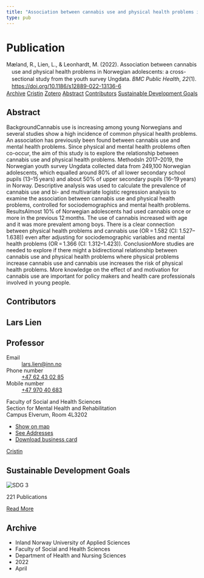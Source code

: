 ```yaml
---
title: "Association between cannabis use and physical health problems in Norwegian adolescents: a cross-sectional study from the youth survey Ungdata"
type: pub
---
```

<h1>Publication</h1>
<article id="csl-bib-container-VFNHGPNX" class="csl-bib-container">
  <div class="csl-bib-body" style="line-height: 1.35; padding-left: 1em; text-indent:-1em;">
  <div class="csl-entry">M&#xE6;land, R., Lien, L., &amp; Leonhardt, M. (2022). Association between cannabis use and physical health problems in Norwegian adolescents: a cross-sectional study from the youth survey Ungdata. <i>BMC Public Health</i>, <i>22</i>(1). <a href="https://doi.org/10.1186/s12889-022-13136-6">https://doi.org/10.1186/s12889-022-13136-6</a></div>
</div>
  <div class="csl-bib-buttons">
    <a href="#taxonomy-article-VFNHGPNX" class="csl-bib-button">Archive</a>
    <a href="https://app.cristin.no/results/show.jsf?id=2015573" alt="Cristin URL" class="csl-bib-button">Cristin</a>
    <a href="http://zotero.org/groups/5022929/items/VFNHGPNX" alt="Zotero URL" class="csl-bib-button">Zotero</a>
    <a href="#abstract-article-VFNHGPNX" class="csl-bib-button">Abstract</a>
    <a href="#contributors-article-VFNHGPNX" class="csl-bib-button">Contributors</a>
    <a href="#sdg-article-VFNHGPNX" class="csl-bib-button">Sustainable Development Goals</a>
  </div>
  <div id="csl-bib-meta-container-VFNHGPNX"></div>
</article>
<div id="csl-bib-meta-VFNHGPNX" class="csl-bib-meta">
  <article id="abstract-article-VFNHGPNX" class="abstract-article">
    <h1>Abstract</h1>
    BackgroundCannabis use is increasing among young Norwegians and several studies show a high incidence of common physical health problems. An association has previously been found between cannabis use and mental health problems. Since physical and mental health problems often co-occur, the aim of this study is to explore the relationship between cannabis use and physical health problems. MethodsIn 2017–2019, the Norwegian youth survey Ungdata collected data from 249,100 Norwegian adolescents, which equalled around 80% of all lower secondary school pupils (13–15 years) and about 50% of upper secondary pupils (16–19 years) in Norway. Descriptive analysis was used to calculate the prevalence of cannabis use and bi- and multivariate logistic regression analysis to examine the association between cannabis use and physical health problems, controlled for sociodemographics and mental health problems. ResultsAlmost 10% of Norwegian adolescents had used cannabis once or more in the previous 12 months. The use of cannabis increased with age and it was more prevalent among boys. There is a clear connection between physical health problems and cannabis use (OR = 1.582 (CI: 1.527–1.638)) even after adjusting for sociodemographic variables and mental health problems (OR = 1.366 (CI: 1.312–1.423)). ConclusionMore studies are needed to explore if there might a bidirectional relationship between cannabis use and physical health problems where physical problems increase cannabis use and cannabis use increases the risk of physical health problems. More knowledge on the effect of and motivation for cannabis use are important for policy makers and health care professionals involved in young people.
  </article>
  <article id="contributors-article-VFNHGPNX" class="contributors-article">
    <h1>Contributors</h1>
    <div class="personas">
<div class="vrtx-hinn-person-card">
<div class="photo">
<i class="lar la-user-circle missing-person"></i>
</div>
<div class="info">
<hgroup><h1>Lars Lien</h1>
<h2>Professor</h2>
</hgroup><dl>
<dt>Email</dt>
<dd>
<a href="mailto:lars.lien@inn.no">lars.lien@inn.no</a>
</dd>
<dt>Phone number</dt>
<dd><a href="tel:+4762430285">
+47 62 43 02 85
</a></dd>
<dt>Mobile number</dt>
<dd><a href="tel:+4797040683">
+47 970 40 683
</a></dd>
</dl>
<p>
Faculty of Social and Health Sciences<br>
Section for Mental Health and Rehabilitation<br>
Campus Elverum,
Room 4L3202
</p>
<ul class="vrtx-hinn-links">
<li><a href="https://www.google.com/maps?q=60.88177,11.53669">Show on map</a></li>
<li><a href="https://www.inn.no/english/find-an-employee/lars-lien.html#vrtx-hinn-addresses">See Addresses</a></li>
<li><a href="https://www.inn.no/english/find-an-employee/lars-lien.html?vrtx=vcf">Download business card</a></li>
</ul>
</div>
</div>
<a href="https://app.cristin.no/persons/show.jsf?id=14287" alt="Cristin URL" class="personas-cristin">Cristin</a>
</div>
  </article>
  <article id="sdg-article-VFNHGPNX" class="sdg-article">
    <h1>Sustainable Development Goals</h1>
    <div class="sdg-container"><div id="sdg3" class="sdg">
<img src="{{< params subfolder >}}images/sdg/sdg03_en.png" class="image" alt="SDG 3">
<div class="sdg-overlay">
<p class="sdg-publication-count"><span>221</span> Publications</p>
<p><a href="https://sdgs.un.org/goals/goal3" class="sdg-read-more">Read More</a></p>
</div>
</div></div>
  </article>
  <article id="taxonomy-article-VFNHGPNX" class="taxonomy-article">
    <h1>Archive</h1>
    <ul>
      <li>Inland Norway University of Applied Sciences</li>
      <li>Faculty of Social and Health Sciences</li>
      <li>Department of Health and Nursing Sciences</li>
      <li>2022</li>
      <li>April</li>
    </ul>
  </article>
</div>
